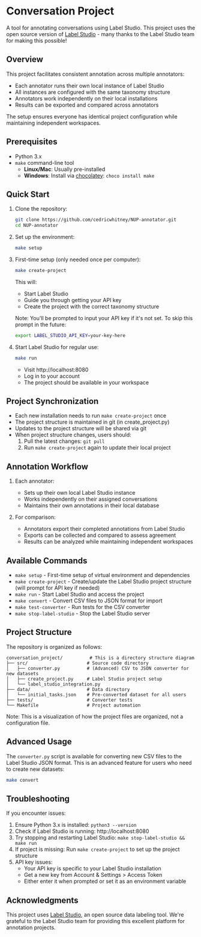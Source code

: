 # Conversation Project

A tool for annotating conversations using Label Studio. This project uses the open source version of [Label Studio](https://github.com/heartexlabs/label-studio) - many thanks to the Label Studio team for making this possible!

## Overview

This project facilitates consistent annotation across multiple annotators:
- Each annotator runs their own local instance of Label Studio
- All instances are configured with the same taxonomy structure
- Annotators work independently on their local installations
- Results can be exported and compared across annotators

The setup ensures everyone has identical project configuration while maintaining independent workspaces.

## Prerequisites

- Python 3.x
- `make` command-line tool
  - **Linux/Mac**: Usually pre-installed
  - **Windows**: Install via [chocolatey](https://chocolatey.org/): `choco install make`

## Quick Start

1. Clone the repository:
   ```bash
   git clone https://github.com/cedricwhitney/NUP-annotator.git
   cd NUP-annotator
   ```

2. Set up the environment:
   ```bash
   make setup
   ```

3. First-time setup (only needed once per computer):
   ```bash
   make create-project
   ```
   This will:
   - Start Label Studio
   - Guide you through getting your API key
   - Create the project with the correct taxonomy structure
   
   Note: You'll be prompted to input your API key if it's not set. To skip this prompt in the future:
   ```bash
   export LABEL_STUDIO_API_KEY=your-key-here
   ```

4. Start Label Studio for regular use:
   ```bash
   make run
   ```
   - Visit http://localhost:8080
   - Log in to your account
   - The project should be available in your workspace

## Project Synchronization

- Each new installation needs to run `make create-project` once
- The project structure is maintained in git (in create_project.py)
- Updates to the project structure will be shared via git
- When project structure changes, users should:
  1. Pull the latest changes: `git pull`
  2. Run `make create-project` again to update their local project

## Annotation Workflow

1. Each annotator:
   - Sets up their own local Label Studio instance
   - Works independently on their assigned conversations
   - Maintains their own annotations in their local database

2. For comparison:
   - Annotators export their completed annotations from Label Studio
   - Exports can be collected and compared to assess agreement
   - Results can be analyzed while maintaining independent workspaces

## Available Commands

- `make setup` - First-time setup of virtual environment and dependencies
- `make create-project` - Create/update the Label Studio project structure (will prompt for API key if needed)
- `make run` - Start Label Studio and access the project
- `make convert` - Convert CSV files to JSON format for import
- `make test-converter` - Run tests for the CSV converter
- `make stop-label-studio` - Stop the Label Studio server

## Project Structure

The repository is organized as follows:

    conversation_project/          # This is a directory structure diagram
    ├── src/                      # Source code directory
    │   ├── converter.py          # (Advanced) CSV to JSON converter for new datasets
    │   ├── create_project.py     # Label Studio project setup
    │   └── label_studio_integration.py
    ├── data/                     # Data directory
    │   └── initial_tasks.json    # Pre-converted dataset for all users
    ├── tests/                    # Converter tests
    └── Makefile                  # Project automation

Note: This is a visualization of how the project files are organized, not a configuration file.

## Advanced Usage

The `converter.py` script is available for converting new CSV files to the Label Studio JSON format. This is an advanced feature for users who need to create new datasets:

```bash
make convert
```

## Troubleshooting

If you encounter issues:
1. Ensure Python 3.x is installed: `python3 --version`
2. Check if Label Studio is running: http://localhost:8080
3. Try stopping and restarting Label Studio: `make stop-label-studio && make run`
4. If project is missing: Run `make create-project` to set up the project structure
5. API key issues:
   - Your API key is specific to your Label Studio installation
   - Get a new key from Account & Settings > Access Token
   - Either enter it when prompted or set it as an environment variable

## Acknowledgments

This project uses [Label Studio](https://github.com/heartexlabs/label-studio), an open source data labeling tool. We're grateful to the Label Studio team for providing this excellent platform for annotation projects.

